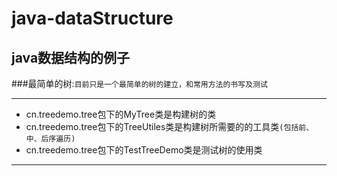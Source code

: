 java-dataStructure
=
java数据结构的例子
-

###最简单的树:`目前只是一个最简单的树的建立，和常用方法的书写及测试`

---
- cn.treedemo.tree包下的MyTree类是构建树的类<br>
- cn.treedemo.tree包下的TreeUtiles类是构建树所需要的的工具类`(包括前、中、后序遍历)`<br>
- cn.treedemo.tree包下的TestTreeDemo类是测试树的使用类<br>

---




